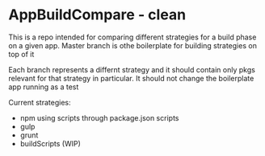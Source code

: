 # AppBuildCompare - clean

This is a repo intended for comparing different strategies for a build phase on
a given app. Master branch is othe boilerplate for building strategies on top of
it

Each branch represents a differnt strategy and it should contain only pkgs
relevant for that strategy in particular. It should not change the boilerplate
app running as a test

Current strategies:
- npm using scripts through package.json scripts 
- gulp
- grunt
- buildScripts (WIP)
